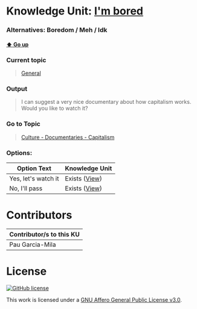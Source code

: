 # Knowledge Unit: [I&#039;m bored](../../knowledge_units/general/im-bored.md)
### Alternatives:   Boredom   /  Meh   /  Idk 
#### [:arrow_up: Go up](../../topics/general.md)
### Current topic
> [General](../../topics/general.md)
### Output
> I can suggest a very nice documentary about how capitalism works. Would you like to watch it?
### Go to Topic
> [Culture - Documentaries - Capitalism](../../topics/culture-documentaries-capitalism.md)

### Options: 

| Option Text | Knowledge Unit |
| - | - |  
| Yes, let&#039;s watch it  |  Exists ([View](../../knowledge_units/culture-documentaries-capitalism/yes-lets-watch-it.md))  |  
| No, I&#039;ll pass  |  Exists ([View](../../knowledge_units/culture-documentaries-capitalism/no-ill-pass.md))  | 

# Contributors

| Contributor/s to this KU |
| - | 
| Pau Garcia-Mila |

# License
[![GitHub license](https://img.shields.io/github/license/inbrainz/cerebro)](https://github.com/inbrainz/cerebro/blob/master/LICENSE)

This work is licensed under a [GNU Affero General Public License v3.0](https://www.gnu.org/licenses/agpl-3.0.txt).